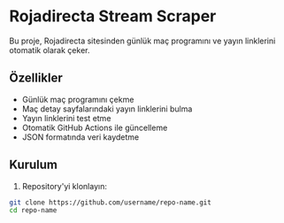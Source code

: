 # Rojadirecta Stream Scraper

Bu proje, Rojadirecta sitesinden günlük maç programını ve yayın linklerini otomatik olarak çeker.

## Özellikler

- Günlük maç programını çekme
- Maç detay sayfalarındaki yayın linklerini bulma
- Yayın linklerini test etme
- Otomatik GitHub Actions ile güncelleme
- JSON formatında veri kaydetme

## Kurulum

1. Repository'yi klonlayın:
```bash
git clone https://github.com/username/repo-name.git
cd repo-name